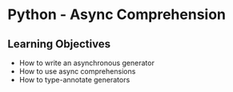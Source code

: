 # Python - Async Comprehension
## Learning Objectives
* How to write an asynchronous generator
* How to use async comprehensions
* How to type-annotate generators
